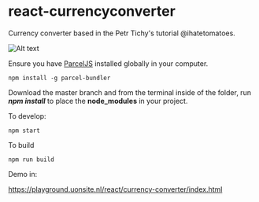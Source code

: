 # react-currencyconverter
Currency converter based in the Petr Tichy's tutorial @ihatetomatoes.

![Alt text](https://playground.uonsite.nl/react/currency-converter/currency-converter.jpg "currency converter scheme")

Ensure you have [ParcelJS](https://parceljs.org/ "ParcelJS") installed globally in your computer.

```
npm install -g parcel-bundler
```
Download the master branch and from the terminal inside of the folder, run ***npm install*** to place the __node_modules__ in your project.

To develop:
```
npm start
```

To build
```
npm run build
```

Demo in:

https://playground.uonsite.nl/react/currency-converter/index.html
